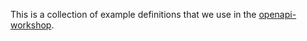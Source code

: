 This is a collection of example definitions that we use in the [openapi-workshop](https://npm.im/openapi-workshop).

